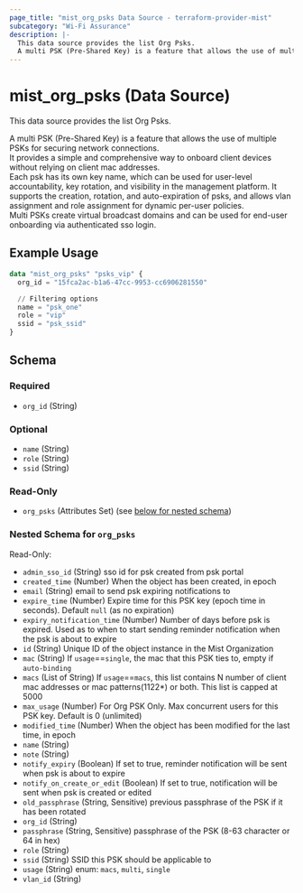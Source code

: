 ```yaml
---
page_title: "mist_org_psks Data Source - terraform-provider-mist"
subcategory: "Wi-Fi Assurance"
description: |-
  This data source provides the list Org Psks.
  A multi PSK (Pre-Shared Key) is a feature that allows the use of multiple PSKs for securing network connections.It provides a simple and comprehensive way to onboard client devices without relying on client mac addresses.Each psk has its own key name, which can be used for user-level accountability, key rotation, and visibility in the management platform. It supports the creation, rotation, and auto-expiration of psks, and allows vlan assignment and role assignment for dynamic per-user policies.Multi PSKs create virtual broadcast domains and can be used for end-user onboarding via authenticated sso login.
---
```


# mist_org_psks (Data Source)

This data source provides the list Org Psks.

A multi PSK (Pre-Shared Key) is a feature that allows the use of multiple PSKs for securing network connections.  
It provides a simple and comprehensive way to onboard client devices without relying on client mac addresses.  
Each psk has its own key name, which can be used for user-level accountability, key rotation, and visibility in the management platform. It supports the creation, rotation, and auto-expiration of psks, and allows vlan assignment and role assignment for dynamic per-user policies.  
Multi PSKs create virtual broadcast domains and can be used for end-user onboarding via authenticated sso login.


## Example Usage

```terraform
data "mist_org_psks" "psks_vip" {
  org_id = "15fca2ac-b1a6-47cc-9953-cc6906281550"

  // Filtering options
  name = "psk_one"
  role = "vip"
  ssid = "psk_ssid"
}
```

<!-- schema generated by tfplugindocs -->
## Schema

### Required

- `org_id` (String)

### Optional

- `name` (String)
- `role` (String)
- `ssid` (String)

### Read-Only

- `org_psks` (Attributes Set) (see [below for nested schema](#nestedatt--org_psks))

<a id="nestedatt--org_psks"></a>
### Nested Schema for `org_psks`

Read-Only:

- `admin_sso_id` (String) sso id for psk created from psk portal
- `created_time` (Number) When the object has been created, in epoch
- `email` (String) email to send psk expiring notifications to
- `expire_time` (Number) Expire time for this PSK key (epoch time in seconds). Default `null` (as no expiration)
- `expiry_notification_time` (Number) Number of days before psk is expired. Used as to when to start sending reminder notification when the psk is about to expire
- `id` (String) Unique ID of the object instance in the Mist Organization
- `mac` (String) If `usage`==`single`, the mac that this PSK ties to, empty if `auto-binding`
- `macs` (List of String) If `usage`==`macs`, this list contains N number of client mac addresses or mac patterns(1122*) or both. This list is capped at 5000
- `max_usage` (Number) For Org PSK Only. Max concurrent users for this PSK key. Default is 0 (unlimited)
- `modified_time` (Number) When the object has been modified for the last time, in epoch
- `name` (String)
- `note` (String)
- `notify_expiry` (Boolean) If set to true, reminder notification will be sent when psk is about to expire
- `notify_on_create_or_edit` (Boolean) If set to true, notification will be sent when psk is created or edited
- `old_passphrase` (String, Sensitive) previous passphrase of the PSK if it has been rotated
- `org_id` (String)
- `passphrase` (String, Sensitive) passphrase of the PSK (8-63 character or 64 in hex)
- `role` (String)
- `ssid` (String) SSID this PSK should be applicable to
- `usage` (String) enum: `macs`, `multi`, `single`
- `vlan_id` (String)